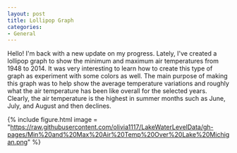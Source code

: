 ```yaml
---
layout: post
title: Lollipop Graph
categories:
- General
---
```


Hello! I'm back with a new update on my progress. Lately, I've created a lollipop graph to show the minimum and maximum air temperatures from 1948 to 2014. It was very interesting to learn how to create this type of graph as experiment with some colors as well. The main purpose of making this graph was to help show the average temperature variations and roughly what the air temperature has been like overall for the selected years. Clearly, the air temperature is the highest in summer months such as June, July, and August and then declines. 

{% include figure.html image = "https://raw.githubusercontent.com/olivia1117/LakeWaterLevelData/gh-pages/Min%20and%20Max%20Air%20Temp%20Over%20Lake%20Michigan.png" %}


